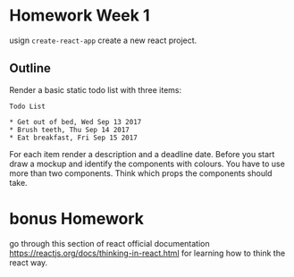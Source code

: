 # Homework Week 1

usign `create-react-app` create a new react project.

## Outline

Render a basic static todo list with three items:

```
Todo List

* Get out of bed, Wed Sep 13 2017
* Brush teeth, Thu Sep 14 2017
* Eat breakfast, Fri Sep 15 2017
```

For each item render a description and a deadline date. Before you start draw a mockup and identify the components with colours. You have to use more than two components. Think which props the components should take.

# bonus Homework
go through this section of react official documentation https://reactjs.org/docs/thinking-in-react.html for learning how to think the react way.
